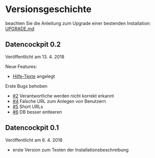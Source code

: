 # Versionsgeschichte
beachten Sie die Anleitung zum Upgrade einer bestenden Installation: [UPGRADE.md](https://github.com/krabina/Datencockpit/blob/master/UPGRADE.md)

## Datencockpit 0.2

Veröffentlicht am 13. 4. 2018

Neue Features:
* [Hilfe-Texte](http://www.datencockpit.at/Hilfe:Erste_Schritte) angelegt

Erste Bugs behoben
* [#2](https://github.com/krabina/Datencockpit/issues/2) Verantwortliche werden nicht korrekt erkannt
* [#4](https://github.com/krabina/Datencockpit/issues/4) Falsche URL zum Anlegen von Benutzern
* [#5](https://github.com/krabina/Datencockpit/issues/5) Short URLs
* [#6](https://github.com/krabina/Datencockpit/issues/6) DB besser entleeren

## Datencockpit 0.1

Veröffentlicht am 6. 4. 2018

* erste Version zum Testen der Installationsbeschreibung

